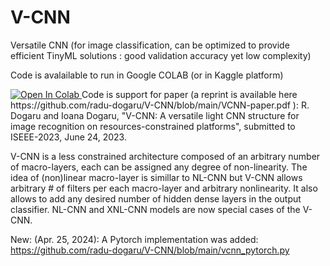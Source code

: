 # V-CNN
Versatile CNN (for image classification, can be optimized to provide efficient TinyML solutions : good validation accuracy yet low complexity)

Code is avalailable to run in Google COLAB (or in Kaggle platform) 

<a href="https://colab.research.google.com/github/radu-dogaru/V-CNN/blob/main/v_cnn_support%20(1).ipynb">
  <img src="https://colab.research.google.com/assets/colab-badge.svg" alt="Open In Colab"/>
</a>
Code is support for paper (a reprint is available here https://github.com/radu-dogaru/V-CNN/blob/main/VCNN-paper.pdf ):
R. Dogaru and Ioana Dogaru, "V-CNN: A versatile light CNN structure for image recognition on resources-constrained platforms",  submitted to ISEEE-2023, June 24, 2023. 

V-CNN is a less constrained architecture composed of an arbitrary number of macro-layers, each can be 
assigned any degree of non-linearity. The idea of (non)linear macro-layer is simillar to NL-CNN 
but V-CNN allows arbitrary # of filters per each macro-layer and arbitrary nonlinearity. It also allows to 
add any desired number of hidden dense layers in the output classifier. NL-CNN and XNL-CNN models are now 
special cases of the V-CNN. 

New: (Apr. 25, 2024): A Pytorch implementation was added:  https://github.com/radu-dogaru/V-CNN/blob/main/vcnn_pytorch.py
